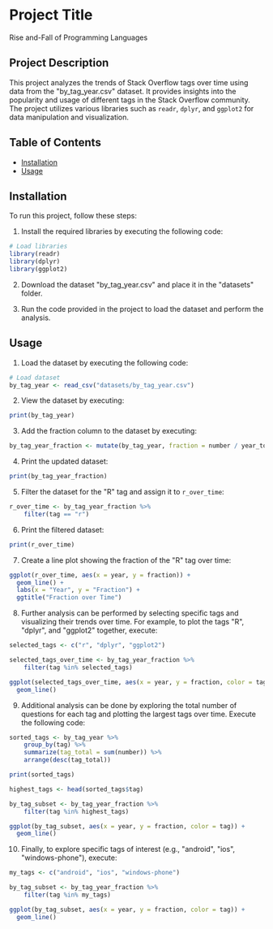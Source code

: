 # Project Title

Rise and-Fall of Programming Languages

## Project Description

This project analyzes the trends of Stack Overflow tags over time using data from the "by_tag_year.csv" dataset. It provides insights into the popularity and usage of different tags in the Stack Overflow community. The project utilizes various libraries such as `readr`, `dplyr`, and `ggplot2` for data manipulation and visualization.

## Table of Contents

- [Installation](#installation)
- [Usage](#usage)

## Installation

To run this project, follow these steps:

1. Install the required libraries by executing the following code:
```R
# Load libraries
library(readr)
library(dplyr)
library(ggplot2)
```

2. Download the dataset "by_tag_year.csv" and place it in the "datasets" folder.

3. Run the code provided in the project to load the dataset and perform the analysis.

## Usage

1. Load the dataset by executing the following code:
```R
# Load dataset
by_tag_year <- read_csv("datasets/by_tag_year.csv")
```

2. View the dataset by executing:
```R
print(by_tag_year)
```

3. Add the fraction column to the dataset by executing:
```R
by_tag_year_fraction <- mutate(by_tag_year, fraction = number / year_total)
```

4. Print the updated dataset:
```R
print(by_tag_year_fraction)
```

5. Filter the dataset for the "R" tag and assign it to `r_over_time`:
```R
r_over_time <- by_tag_year_fraction %>%
    filter(tag == "r")
```

6. Print the filtered dataset:
```R
print(r_over_time)
```

7. Create a line plot showing the fraction of the "R" tag over time:
```R
ggplot(r_over_time, aes(x = year, y = fraction)) +
  geom_line() +
  labs(x = "Year", y = "Fraction") +
  ggtitle("Fraction over Time")
```

8. Further analysis can be performed by selecting specific tags and visualizing their trends over time. For example, to plot the tags "R", "dplyr", and "ggplot2" together, execute:
```R
selected_tags <- c("r", "dplyr", "ggplot2")

selected_tags_over_time <- by_tag_year_fraction %>%
    filter(tag %in% selected_tags)

ggplot(selected_tags_over_time, aes(x = year, y = fraction, color = tag)) +
  geom_line()
```

9. Additional analysis can be done by exploring the total number of questions for each tag and plotting the largest tags over time. Execute the following code:
```R
sorted_tags <- by_tag_year %>%
    group_by(tag) %>%
    summarize(tag_total = sum(number)) %>%
    arrange(desc(tag_total))

print(sorted_tags)

highest_tags <- head(sorted_tags$tag)

by_tag_subset <- by_tag_year_fraction %>%
    filter(tag %in% highest_tags)

ggplot(by_tag_subset, aes(x = year, y = fraction, color = tag)) +
  geom_line()
```

10. Finally, to explore specific tags of interest (e.g., "android", "ios", "windows-phone"), execute:
```R
my_tags <- c("android", "ios", "windows-phone")

by_tag_subset <- by_tag_year_fraction %>%
    filter(tag %in% my_tags)

ggplot(by_tag_subset, aes(x = year, y = fraction, color = tag)) +
  geom_line()
```


